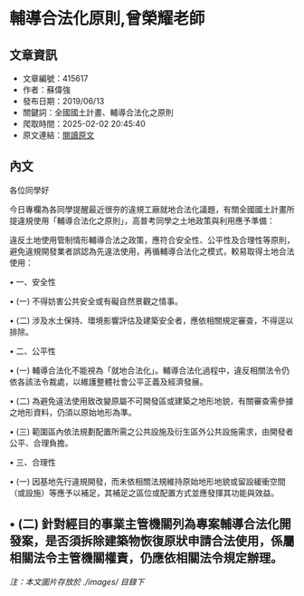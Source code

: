 # 輔導合法化原則,曾榮耀老師

## 文章資訊
- 文章編號：415617
- 作者：蘇偉強
- 發布日期：2019/06/13
- 關鍵詞：全國國土計畫、輔導合法化之原則
- 爬取時間：2025-02-02 20:45:40
- 原文連結：[閱讀原文](https://real-estate.get.com.tw/Columns/detail.aspx?no=415617)

## 內文
各位同學好

今日專欄為各同學提醒最近很夯的違規工廠就地合法化議題，有關全國國土計畫所提違規使用「輔導合法化之原則」，高普考同學之土地政策與利用應予準備：

違反土地使用管制情形輔導合法之政策，應符合安全性、公平性及合理性等原則，避免違規開發業者誤認為先違法使用，再循輔導合法化之模式，較易取得土地合法使用：

• 一、安全性

• (一) 不得妨害公共安全或有礙自然景觀之情事。

• (二) 涉及水土保持、環境影響評估及建築安全者，應依相關規定審查，不得逕以排除。

• 二、公平性

• (一) 輔導合法化不能視為「就地合法化」。輔導合法化過程中，違反相關法令仍依各該法令裁處，以維護整體社會公平正義及經濟發展。

• (二) 為避免違法使用致改變原屬不可開發區或建築之地形地貌，有關審查需參據之地形資料，仍須以原始地形為準。

• (三) 範圍區內依法規劃配置所需之公共設施及衍生區外公共設施需求，由開發者公平、合理負擔。

• 三、合理性

• (一) 因基地先行違規開發，而未依相關法規維持原始地形地貌或留設緩衝空間（或設施）等應予以補足，其補足之區位或配置方式並應發揮其功能與效益。

• (二) 針對經目的事業主管機關列為專案輔導合法化開發案，是否須拆除建築物恢復原狀申請合法使用，係屬相關法令主管機關權責，仍應依相關法令規定辦理。
---
*注：本文圖片存放於 ./images/ 目錄下*
